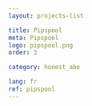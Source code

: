 ```yaml
---
layout: projects-list

title: Pipspool
meta: Pipspool
logo: pipspool.png
order: 3

category: honest_abe

lang: fr
ref: pipspool
---
```

